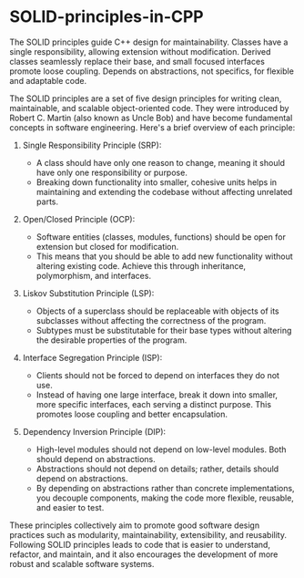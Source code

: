 # SOLID-principles-in-CPP
The SOLID principles guide C++ design for maintainability. Classes have a single responsibility, allowing extension without modification. Derived classes seamlessly replace their base, and small focused interfaces promote loose coupling. Depends on abstractions, not specifics, for flexible and adaptable code.

The SOLID principles are a set of five design principles for writing clean, maintainable, and scalable object-oriented code. They were introduced by Robert C. Martin (also known as Uncle Bob) and have become fundamental concepts in software engineering. Here's a brief overview of each principle:

1. Single Responsibility Principle (SRP):
   - A class should have only one reason to change, meaning it should have only one responsibility or purpose.
   - Breaking down functionality into smaller, cohesive units helps in maintaining and extending the codebase without affecting unrelated parts.

2. Open/Closed Principle (OCP):
   - Software entities (classes, modules, functions) should be open for extension but closed for modification.
   - This means that you should be able to add new functionality without altering existing code. Achieve this through inheritance, polymorphism, and interfaces.

3. Liskov Substitution Principle (LSP):
   - Objects of a superclass should be replaceable with objects of its subclasses without affecting the correctness of the program.
   - Subtypes must be substitutable for their base types without altering the desirable properties of the program.

4. Interface Segregation Principle (ISP):
   - Clients should not be forced to depend on interfaces they do not use.
   - Instead of having one large interface, break it down into smaller, more specific interfaces, each serving a distinct purpose. This promotes loose coupling and better encapsulation.

5. Dependency Inversion Principle (DIP):
   - High-level modules should not depend on low-level modules. Both should depend on abstractions.
   - Abstractions should not depend on details; rather, details should depend on abstractions.
   - By depending on abstractions rather than concrete implementations, you decouple components, making the code more flexible, reusable, and easier to test.

These principles collectively aim to promote good software design practices such as modularity, maintainability, extensibility, and reusability. Following SOLID principles leads to code that is easier to understand, refactor, and maintain, and it also encourages the development of more robust and scalable software systems.
